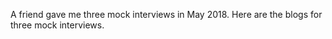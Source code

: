 A friend gave me three mock interviews in May 2018. Here are the blogs for three mock interviews. 






